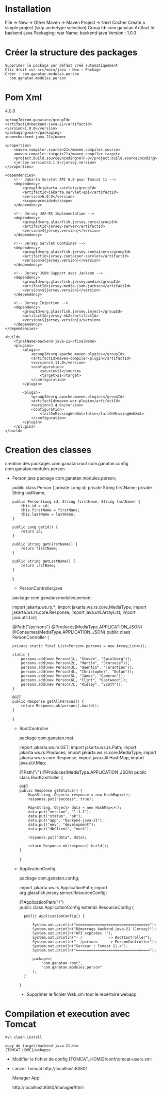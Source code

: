 # Installation
  
  File → New → Other
    Maven → Maven Project → Next
      Cocher Create a simple project (skip archetype selection)
      Group Id: com.ganatan
      Artifact Id: backend-java
      Packaging: war
      Name: backend-java
      Version : 1.0.0

 # Créer la structure des packages
    Supprimer le package par défaut créé automatiquement
    Clic droit sur src/main/java → New → Package
    Créer : com.ganatan.modules.person
      com.ganatan.modules.person

# Pom Xml


<?xml version="1.0" encoding="UTF-8"?>
<project xmlns="http://maven.apache.org/POM/4.0.0"
         xmlns:xsi="http://www.w3.org/2001/XMLSchema-instance"
         xsi:schemaLocation="http://maven.apache.org/POM/4.0.0 
         http://maven.apache.org/xsd/maven-4.0.0.xsd">
    <modelVersion>4.0.0</modelVersion>
    
    <groupId>com.ganatan</groupId>
    <artifactId>backend-java-21</artifactId>
    <version>1.0.0</version>
    <packaging>war</packaging>
    <name>backend-java-21</name>
    
    <properties>
        <maven.compiler.source>21</maven.compiler.source>
        <maven.compiler.target>21</maven.compiler.target>
        <project.build.sourceEncoding>UTF-8</project.build.sourceEncoding>
        <jersey.version>3.1.5</jersey.version>
    </properties>
    
    <dependencies>
        <!-- Jakarta Servlet API 6.0 pour Tomcat 11 -->
        <dependency>
            <groupId>jakarta.servlet</groupId>
            <artifactId>jakarta.servlet-api</artifactId>
            <version>6.0.0</version>
            <scope>provided</scope>
        </dependency>
        
        <!-- Jersey JAX-RS Implementation -->
        <dependency>
            <groupId>org.glassfish.jersey.core</groupId>
            <artifactId>jersey-server</artifactId>
            <version>${jersey.version}</version>
        </dependency>
        
        <!-- Jersey Servlet Container -->
        <dependency>
            <groupId>org.glassfish.jersey.containers</groupId>
            <artifactId>jersey-container-servlet</artifactId>
            <version>${jersey.version}</version>
        </dependency>
        
        <!-- Jersey JSON Support avec Jackson -->
        <dependency>
            <groupId>org.glassfish.jersey.media</groupId>
            <artifactId>jersey-media-json-jackson</artifactId>
            <version>${jersey.version}</version>
        </dependency>
        
        <!-- Jersey Injection -->
        <dependency>
            <groupId>org.glassfish.jersey.inject</groupId>
            <artifactId>jersey-hk2</artifactId>
            <version>${jersey.version}</version>
        </dependency>
    </dependencies>
    
    <build>
        <finalName>backend-java-21</finalName>
        <plugins>
            <plugin>
                <groupId>org.apache.maven.plugins</groupId>
                <artifactId>maven-compiler-plugin</artifactId>
                <version>3.11.0</version>
                <configuration>
                    <source>21</source>
                    <target>21</target>
                </configuration>
            </plugin>
            
            <plugin>
                <groupId>org.apache.maven.plugins</groupId>
                <artifactId>maven-war-plugin</artifactId>
                <version>3.4.0</version>
                <configuration>
                    <failOnMissingWebXml>false</failOnMissingWebXml>
                </configuration>
            </plugin>
        </plugins>
    </build>
</project>

# Creation des classes
  creation des packages
    com.ganatan.root
    com.ganatan.config
    com.ganatan.modules.person

  - Person.java
    package com.ganatan.modules.person;

    public class Person {
        private Long id;
        private String firstName;
        private String lastName;

        public Person(Long id, String firstName, String lastName) {
            this.id = id;
            this.firstName = firstName;
            this.lastName = lastName;
        }

        public Long getId() {
            return id;
        }

        public String getFirstName() {
            return firstName;
        }

        public String getLastName() {
            return lastName;
        }
    }
    

    - PersonController.java

    package com.ganatan.modules.person;

    import jakarta.ws.rs.*;
    import jakarta.ws.rs.core.MediaType;
    import jakarta.ws.rs.core.Response;
    import java.util.ArrayList;
    import java.util.List;

    @Path("/persons")
    @Produces(MediaType.APPLICATION_JSON)
    @Consumes(MediaType.APPLICATION_JSON)
    public class PersonController {

        private static final List<Person> persons = new ArrayList<>();

        static {
            persons.add(new Person(1L, "Steven", "Spielberg"));
            persons.add(new Person(2L, "Martin", "Scorsese"));
            persons.add(new Person(3L, "Quentin", "Tarantino"));
            persons.add(new Person(4L, "Christopher", "Nolan"));
            persons.add(new Person(5L, "James", "Cameron"));
            persons.add(new Person(6L, "Clint", "Eastwood"));
            persons.add(new Person(7L, "Ridley", "Scott"));
        }

        @GET
        public Response getAllPersons() {
            return Response.ok(persons).build();
        }
    }


    - RootController



      package com.ganatan.root;

      import jakarta.ws.rs.GET;
      import jakarta.ws.rs.Path;
      import jakarta.ws.rs.Produces;
      import jakarta.ws.rs.core.MediaType;
      import jakarta.ws.rs.core.Response;
      import java.util.HashMap;
      import java.util.Map;

      @Path("/")
      @Produces(MediaType.APPLICATION_JSON)
      public class RootController {

          @GET
          public Response getStatus() {
              Map<String, Object> response = new HashMap<>();
              response.put("success", true);

              Map<String, Object> data = new HashMap<>();
              data.put("version", "1.1.1");
              data.put("status", "ok");
              data.put("app", "backend-java-21");
              data.put("env", "development");
              data.put("dbClient", "mock");

              response.put("data", data);

              return Response.ok(response).build();
          }
      }


    - ApplicationConfig

        package com.ganatan.config;

        import jakarta.ws.rs.ApplicationPath;
        import org.glassfish.jersey.server.ResourceConfig;

        @ApplicationPath("/")  
        public class ApplicationConfig extends ResourceConfig {

            public ApplicationConfig() {

                System.out.println("==================================");
                System.out.println("Démarrage backend-java-21 (Jersey)");
                System.out.println("API exposées :");
                System.out.println("- /            -> RootController");
                System.out.println("- /persons     -> PersonController");
                System.out.println("Serveur : Tomcat 11.x");
                System.out.println("==================================");

                packages(
                    "com.ganatan.root",
                    "com.ganatan.modules.person"
                );
            }
        }

      - Supprimer le fichier Web.xml
      tout le repertoire webapp



# Compilation et execution avec Tomcat
    
    mvn clean install
    
    copy de target/backend-java-21.war
    [TOMCAT_HOME]/webapps

  - Modifier le fichier de config
  [TOMCAT_HOME]/conf/tomcat-users.xml

  <role rolename="manager-gui"/>
  <user username="admin" password="admin" roles="manager-gui"/>

  - Lancer Tomcat
    http://localhost:8080/
    
    Manager App
    
    http://localhost:8080/manager/html
